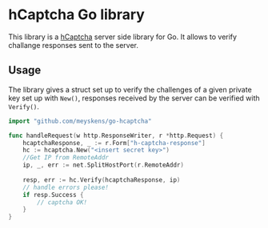 # hCaptcha Go library

This library is a [hCaptcha](https://www.hcaptcha.com/) server side library for Go.
It allows to verify challange responses sent to the server.

## Usage
The library gives a struct set up to verify the challenges of a given private key set up with `New()`, responses received by the server can be verified with `Verify()`.
```go
import "github.com/meyskens/go-hcaptcha"

func handleRequest(w http.ResponseWriter, r *http.Request) {
    hcaptchaResponse, _ := r.Form["h-captcha-response"]
    hc := hcaptcha.New("<insert secret key>")
    //Get IP from RemoteAddr
    ip, _, err := net.SplitHostPort(r.RemoteAddr)
    
    resp, err := hc.Verify(hcaptchaResponse, ip)
    // handle errors please!
    if resp.Success {
        // captcha OK!
    }
}
```
